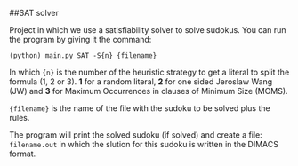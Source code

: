 ##SAT solver

Project in which we use a satisfiability solver to solve sudokus. You can run the program by giving it the command: 
  
`(python) main.py SAT -S{n} {filename}`

In which `{n}` is the number of the heuristic strategy to get a literal to split the formula (1, 2 or 3). 
**1** for a random literal, **2** for one sided Jeroslaw Wang (JW) and **3** for Maximum Occurrences in clauses of 
Minimum Size (MOMS).


`{filename}` is the name of the file with the sudoku to be solved plus the rules.

The program will print the solved sudoku (if solved) and create a file: `filename.out` in which the slution for 
this sudoku is written in the DIMACS format.
